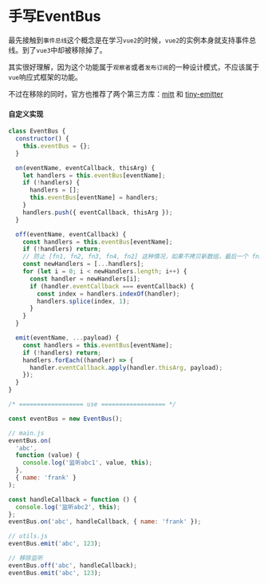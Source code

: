 # 手写EventBus

最先接触到`事件总线`这个概念是在学习`vue2`的时候，`vue2`的实例本身就支持事件总线。到了`vue3`中却被移除掉了。

其实很好理解，因为这个功能属于`观察者`或者`发布订阅`的一种设计模式，不应该属于`vue`响应式框架的功能。

不过在移除的同时，官方也推荐了两个第三方库：[mitt](https://github.com/developit/mitt) 和 [tiny-emitter](https://github.com/scottcorgan/tiny-emitter)

#### 自定义实现

```js
class EventBus {
  constructor() {
    this.eventBus = {};
  }

  on(eventName, eventCallback, thisArg) {
    let handlers = this.eventBus[eventName];
    if (!handlers) {
      handlers = [];
      this.eventBus[eventName] = handlers;
    }
    handlers.push({ eventCallback, thisArg });
  }

  off(eventName, eventCallback) {
    const handlers = this.eventBus[eventName];
    if (!handlers) return;
    // 防止 [fn1, fn2, fn3, fn4, fn2] 这种情况，如果不拷贝新数组，最后一个 fn2 有可能删不掉
    const newHandlers = [...handlers];
    for (let i = 0; i < newHandlers.length; i++) {
      const handler = newHandlers[i];
      if (handler.eventCallback === eventCallback) {
        const index = handlers.indexOf(handler);
        handlers.splice(index, 1);
      }
    }
  }

  emit(eventName, ...payload) {
    const handlers = this.eventBus[eventName];
    if (!handlers) return;
    handlers.forEach((handler) => {
      handler.eventCallback.apply(handler.thisArg, payload);
    });
  }
}

/* ================== use ================== */

const eventBus = new EventBus();

// main.js
eventBus.on(
  'abc',
  function (value) {
    console.log('监听abc1', value, this);
  },
  { name: 'frank' }
);

const handleCallback = function () {
  console.log('监听abc2', this);
};
eventBus.on('abc', handleCallback, { name: 'frank' });

// utils.js
eventBus.emit('abc', 123);

// 移除监听
eventBus.off('abc', handleCallback);
eventBus.emit('abc', 123);

```